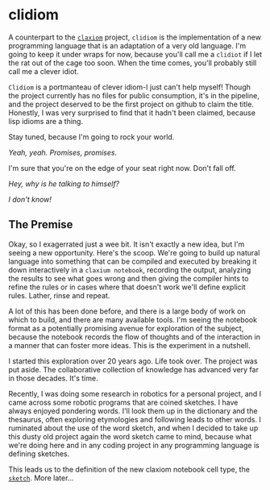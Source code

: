 # clidiom
A counterpart to the [`claxiom`](https://github.com/silent-entertainment/claxiom) project, `clidiom` is the implementation of a new programming language that is an adaptation of a very old language. I'm going to keep it under wraps for now, because you'll call me a `clidiot` if I let the rat out of the cage too soon. When the time comes, you'll probably still call me a clever idiot.

`Clidiom` is a portmanteau of clever idiom-I just can't help myself! Though the project currently has no files for public consumption, it's in the pipeline, and the project deserved to be the first project on github to claim the title. Honestly, I was very surprised to find that it hadn't been claimed, because lisp idioms are a thing.

Stay tuned, because I'm going to rock your world. 

*Yeah, yeah. Promises, promises.*

I'm sure that you're on the edge of your seat right now. Don't fall off.

*Hey, why is he talking to himself?*

*I don't know!*

## The Premise

Okay, so I exagerrated just a wee bit. It isn't exactly a new idea, but I'm seeing a new opportunity. Here's the scoop. We're going to build up natural language into something that can be compiled and executed by breaking it down interactively in a `claxium notebook`, recording the output, analyzing the results to see what goes wrong and then giving the compiler hints to refine the rules or in cases where that doesn't work we'll define explicit rules. Lather, rinse and repeat.

A lot of this has been done before, and there is a large body of work on which to build, and there are many available tools. I'm seeing the notebook format as a potentially promising avenue for exploration of the subject, because the notebook records the flow of thoughts and of the interaction in a manner that can foster more ideas. This is the experiment in a nutshell.

I started this exploration over 20 years ago. Life took over. The project was put aside. The collaborative collection of knowledge has advanced very far in those decades. It's time.

Recently, I was doing some research in robotics for a personal project, and I came across some robotic programs that are coined sketches. I have always enjoyed pondering words. I'll look them up in the dictionary and the thesaurus, often exploring etymologies and following leads to other words. I ruminated about the use of the word sketch, and when I decided to take up this dusty old project again the word sketch came to mind, because what we're doing here and in any coding project in any programming language is defining sketches.

This leads us to the definition of the new claxiom notebook cell type, the [`sketch`](https://www.merriam-webster.com/dictionary/sketch). More later...



